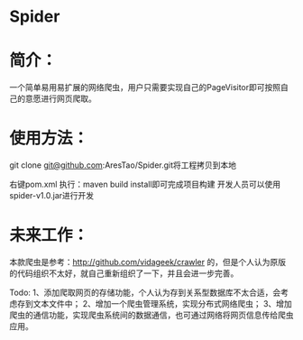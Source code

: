 Spider
======
简介：
======
一个简单易用易扩展的网络爬虫，用户只需要实现自己的PageVisitor即可按照自己的意愿进行网页爬取。

使用方法：
=========
git clone git@github.com:AresTao/Spider.git将工程拷贝到本地

右键pom.xml
执行：maven build install即可完成项目构建
开发人员可以使用spider-v1.0.jar进行开发

未来工作：
=========
本款爬虫是参考：http://github.com/vidageek/crawler 的，但是个人认为原版的代码组织不太好，就自己重新组织了一下，并且会进一步完善。

Todo:
1、添加爬取网页的存储功能，个人认为存到关系型数据库不太合适，会考虑存到文本文件中；
2、增加一个爬虫管理系统，实现分布式网络爬虫；
3、增加爬虫的通信功能，实现爬虫系统间的数据通信，也可通过网络将网页信息传给爬虫应用。
